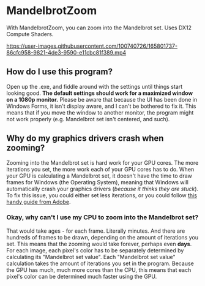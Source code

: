 # MandelbrotZoom

With MandelbrotZoom, you can zoom into the Mandelbrot set. Uses DX12 Compute Shaders.

https://user-images.githubusercontent.com/100740726/165801737-86cfc958-9821-4de3-9590-e11cbc81f389.mp4

## How do I use this program?

Open up the .exe, and fiddle around with the settings until things start looking good. **The default settings should work for a maximized window on a 1080p monitor.** Please be aware that because the UI has been done in Windows Forms, it isn't display aware, and I can't be bothered to fix it. This means that if you move the window to another monitor, the program might not work properly (e.g. Mandelbrot set isn't centered, and such).

## Why do my graphics drivers crash when zooming?

Zooming into the Mandelbrot set is hard work for your GPU cores. The more iterations you set, the more work each of your GPU cores has to do. When your GPU is calculating a Mandelbrot set, it doesn't have the time to draw frames for Windows (the Operating System), meaning that Windows will automatically crash your graphics drivers (*because it thinks they are stuck*). To fix this issue, you could either set less iterations, or you could follow [this handy guide from Adobe](https://substance3d.adobe.com/documentation/spdoc/gpu-drivers-crash-with-long-computations-tdr-crash-128745489.html).

### Okay, why can't I use my CPU to zoom into the Mandelbrot set?

That would take ages - for each frame. Literally minutes. And there are hundreds of frames to be drawn, depending on the amount of iterations you set. This means that the zooming would take forever, perhaps even **days**. For each image, each pixel's color has to be separately determined by calculating its "Mandelbrot set value". Each "Mandelbrot set value" calculation takes the amount of iterations you set in the program. Because the GPU has much, much more cores than the CPU, this means that each pixel's color can be determined much faster using the GPU.
